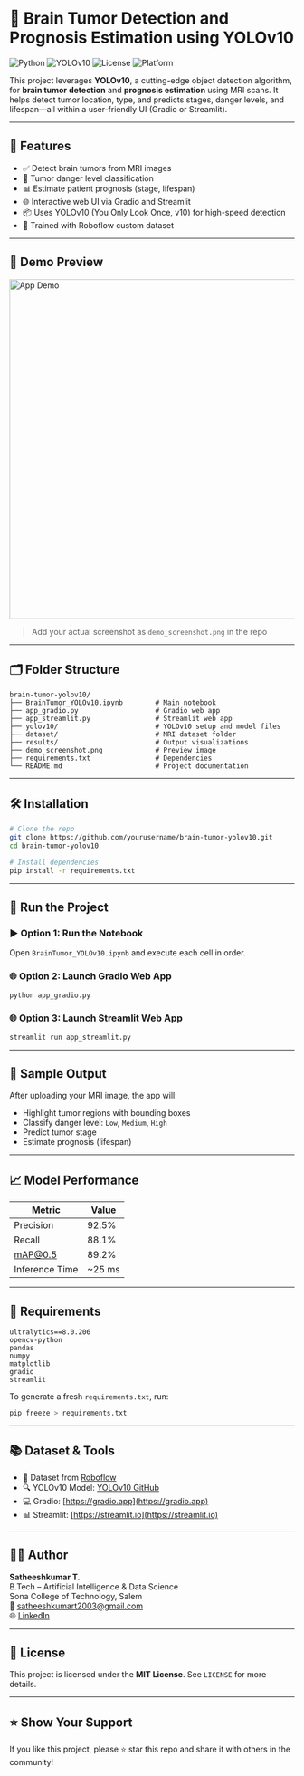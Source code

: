 
# 🧠 Brain Tumor Detection and Prognosis Estimation using YOLOv10

![Python](https://img.shields.io/badge/Python-3.10-blue?logo=python)
![YOLOv10](https://img.shields.io/badge/YOLOv10-Object%20Detection-green?logo=yolo)
![License](https://img.shields.io/badge/License-MIT-lightgrey)
![Platform](https://img.shields.io/badge/Platform-Gradio%20%7C%20Streamlit-orange)

This project leverages **YOLOv10**, a cutting-edge object detection algorithm, for **brain tumor detection** and **prognosis estimation** using MRI scans. It helps detect tumor location, type, and predicts stages, danger levels, and lifespan—all within a user-friendly UI (Gradio or Streamlit).

---

## 🧠 Features

- ✅ Detect brain tumors from MRI images
- 🎯 Tumor danger level classification
- 📊 Estimate patient prognosis (stage, lifespan)
- 🌐 Interactive web UI via Gradio and Streamlit
- 📦 Uses YOLOv10 (You Only Look Once, v10) for high-speed detection
- 🧪 Trained with Roboflow custom dataset

---

## 🎥 Demo Preview

<img src="demo_screenshot.png" alt="App Demo" width="600"/>

> Add your actual screenshot as `demo_screenshot.png` in the repo

---

## 🗂️ Folder Structure

```
brain-tumor-yolov10/
├── BrainTumor_YOLOv10.ipynb        # Main notebook
├── app_gradio.py                   # Gradio web app
├── app_streamlit.py                # Streamlit web app
├── yolov10/                        # YOLOv10 setup and model files
├── dataset/                        # MRI dataset folder
├── results/                        # Output visualizations
├── demo_screenshot.png             # Preview image
├── requirements.txt                # Dependencies
└── README.md                       # Project documentation
```

---

## 🛠️ Installation

```bash
# Clone the repo
git clone https://github.com/yourusername/brain-tumor-yolov10.git
cd brain-tumor-yolov10

# Install dependencies
pip install -r requirements.txt
```

---

## 🧪 Run the Project

### ▶️ Option 1: Run the Notebook

Open `BrainTumor_YOLOv10.ipynb` and execute each cell in order.

### 🌐 Option 2: Launch Gradio Web App

```bash
python app_gradio.py
```

### 🌐 Option 3: Launch Streamlit Web App

```bash
streamlit run app_streamlit.py
```

---

## 📂 Sample Output

After uploading your MRI image, the app will:

- Highlight tumor regions with bounding boxes
- Classify danger level: `Low`, `Medium`, `High`
- Predict tumor stage
- Estimate prognosis (lifespan)

---

## 📈 Model Performance

| Metric           | Value    |
|------------------|----------|
| Precision        | 92.5%    |
| Recall           | 88.1%    |
| mAP@0.5          | 89.2%    |
| Inference Time   | ~25 ms   |

---

## 🧾 Requirements

```
ultralytics==8.0.206
opencv-python
pandas
numpy
matplotlib
gradio
streamlit
```

To generate a fresh `requirements.txt`, run:
```bash
pip freeze > requirements.txt
```

---

## 📚 Dataset & Tools

- 🧠 Dataset from [Roboflow](https://roboflow.com)
- 🔍 YOLOv10 Model: [YOLOv10 GitHub](https://github.com/WongKinYiu/yolov10)
- 💻 Gradio: [https://gradio.app](https://gradio.app)
- 📊 Streamlit: [https://streamlit.io](https://streamlit.io)

---

## 👨‍💻 Author

**Satheeshkumar T.**  
B.Tech – Artificial Intelligence & Data Science  
Sona College of Technology, Salem  
📧 [satheeshkumart2003@gmail.com](mailto:satheeshkumart2003@gmail.com)  
🌐 [LinkedIn](https://www.linkedin.com/in/your-profile)

---

## 📄 License

This project is licensed under the **MIT License**. See `LICENSE` for more details.

---

## ⭐ Show Your Support

If you like this project, please ⭐ star this repo and share it with others in the community!
